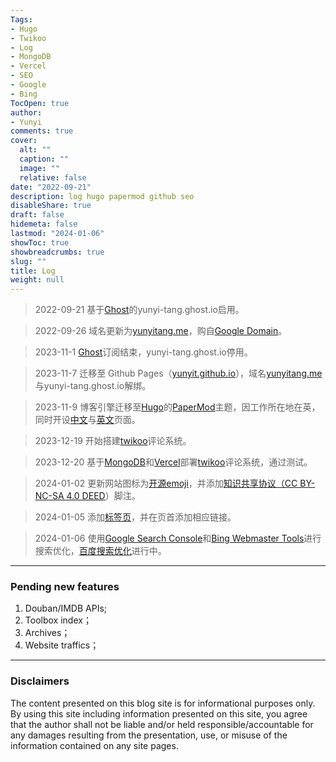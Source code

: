 ```yaml
---
Tags:
- Hugo
- Twikoo
- Log
- MongoDB
- Vercel
- SEO
- Google
- Bing
TocOpen: true
author:
- Yunyi
comments: true
cover:
  alt: ""
  caption: ""
  image: ""
  relative: false
date: "2022-09-21"
description: log hugo papermod github seo
disableShare: true
draft: false
hidemeta: false
lastmod: "2024-01-06"
showToc: true
showbreadcrumbs: true
slug: ""
title: Log
weight: null
---
```


> 2022-09-21 基于[Ghost](https://ghost.org/)的yunyi-tang.ghost.io启用。

> 2022-09-26 域名更新为[yunyitang.me](https://www.yunyitang.me/)，购自[Google Domain](https://domains.google.com/registrar)。

> 2023-11-1 [Ghost](https://ghost.org/)订阅结束，yunyi-tang.ghost.io停用。

> 2023-11-7 迁移至 Github Pages（[yunyit.github.io](https://github.com/yunyit/yunyit.github.io)），域名[yunyitang.me](https://www.yunyitang.me/)与yunyi-tang.ghost.io解绑。

> 2023-11-9 博客引擎迁移至[Hugo](https://github.com/gohugoio/hugo)的[PaperMod](https://github.com/adityatelange/hugo-PaperMod)主题，因工作所在地在英，同时开设[中文](https://www.yunyitang.me/zh/)与[英文](https://www.yunyitang.me/en/)页面。

> 2023-12-19 开始搭建[twikoo](https://twikoo.js.org/en/intro.html)评论系统。

> 2023-12-20 基于[MongoDB](https://www.mongodb.com/cloud/atlas/register)和[Vercel](https://vercel.com/signup)部署[twikoo](https://twikoo.js.org/en/intro.html)评论系统，通过测试。

> 2024-01-02 更新网站图标为[开源emoji](https://iconduck.com/emojis/39003/orange-heart)，并添加[知识共享协议（CC BY-NC-SA 4.0 DEED](https://creativecommons.org/licenses/by-nc-sa/4.0/deed.zh-hans)）脚注。

> 2024-01-05 添加[标签页](https://www.sulvblog.cn/posts/blog/hugo_tag_cloud/)，并在页首添加相应链接。

> 2024-01-06 使用[Google Search Console](https://search.google.com/search-console)和[Bing Webmaster Tools](https://www.bing.com/webmasters)进行搜索优化，[百度搜索优化](https://ziyuan.baidu.com)进行中。

---


### Pending new features

1. Douban/IMDB APIs;
2. Toolbox index；
3. Archives；
4. Website traffics；

---

### Disclaimers
The content presented on this blog site is for informational purposes only.  By using this site including information presented on this site, you agree that the author shall not be liable and/or held responsible/accountable for any damages resulting from the presentation, use, or misuse of the information contained on any site pages.